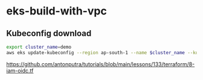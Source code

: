 # eks-build-with-vpc

## Kubeconfig download 

```bash
export cluster_name=demo
aws eks update-kubeconfig --region ap-south-1 --name $cluster_name --kubeconfig ${cluster_name}-cluster-kubeconfig
```

https://github.com/antonputra/tutorials/blob/main/lessons/133/terraform/8-iam-oidc.tf